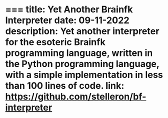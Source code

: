 === 
title: Yet Another Brainf**k Interpreter
date: 09-11-2022
description: Yet another interpreter for the esoteric Brainf**k programming language, written in the Python programming language, with a simple implementation in less than 100 lines of code.
link: https://github.com/stelleron/bf-interpreter
=== 